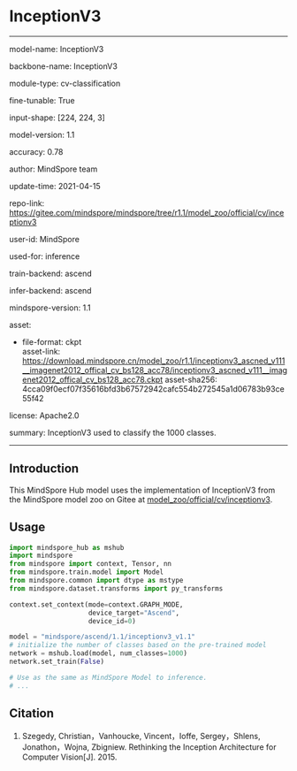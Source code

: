 # InceptionV3

---

model-name: InceptionV3

backbone-name: InceptionV3

module-type: cv-classification

fine-tunable: True

input-shape: [224, 224, 3]

model-version: 1.1

accuracy: 0.78

author: MindSpore team

update-time: 2021-04-15

repo-link: <https://gitee.com/mindspore/mindspore/tree/r1.1/model_zoo/official/cv/inceptionv3>

user-id: MindSpore

used-for: inference

train-backend: ascend

infer-backend: ascend

mindspore-version: 1.1

asset:

-
    file-format: ckpt  
    asset-link: <https://download.mindspore.cn/model_zoo/r1.1/inceptionv3_ascned_v111__imagenet2012_offical_cv_bs128_acc78/inceptionv3_ascned_v111__imagenet2012_offical_cv_bs128_acc78.ckpt>
    asset-sha256: 4cca09f0ecf07f35616bfd3b67572942cafc554b272545a1d06783b93ce55f42

license: Apache2.0

summary: InceptionV3 used to classify the 1000 classes.

---

## Introduction

This MindSpore Hub model uses the implementation of InceptionV3 from the MindSpore model zoo on Gitee at [model_zoo/official/cv/inceptionv3](https://gitee.com/mindspore/mindspore/blob/r1.1/model_zoo/official/cv/inceptionv3/README.md).

## Usage

```python
import mindspore_hub as mshub
import mindspore
from mindspore import context, Tensor, nn
from mindspore.train.model import Model
from mindspore.common import dtype as mstype
from mindspore.dataset.transforms import py_transforms

context.set_context(mode=context.GRAPH_MODE,
                    device_target="Ascend",
                    device_id=0)

model = "mindspore/ascend/1.1/inceptionv3_v1.1"
# initialize the number of classes based on the pre-trained model
network = mshub.load(model, num_classes=1000)
network.set_train(False)

# Use as the same as MindSpore Model to inference.
# ...
```

## Citation

1. Szegedy, Christian，Vanhoucke, Vincent，Ioffe, Sergey，Shlens, Jonathon，Wojna, Zbigniew. Rethinking the Inception Architecture for Computer Vision[J]. 2015.